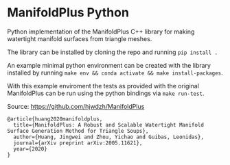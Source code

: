 # ManifoldPlus Python

Python implementation of the ManifoldPlus C++ library for making watertight manifold surfaces from triangle meshes. 

The library can be installed by cloning the repo and running `pip install .` 

An example minimal python environment can be created with the library installed by running `make env && conda activate && make install-packages`. 

With this example enviroment the tests as provided with the original ManifoldPlus can be run using the python bindings via `make run-test`.

Source: 
https://github.com/hjwdzh/ManifoldPlus
```
@article{huang2020manifoldplus,
  title={ManifoldPlus: A Robust and Scalable Watertight Manifold Surface Generation Method for Triangle Soups},
  author={Huang, Jingwei and Zhou, Yichao and Guibas, Leonidas},
  journal={arXiv preprint arXiv:2005.11621},
  year={2020}
}
```